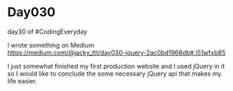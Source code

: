 # Day030
day30 of #CodingEveryday  

I wrote something on Medium  
https://medium.com/@jacky_ttt/day030-jquery-2ac0bd1968db#.l51wfxb85  

I just somewhat finished my first production website and I used jQuery in it so I would like to conclude the some necessary jQuery api that makes my life easier.  
